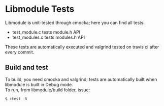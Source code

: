 # Libmodule Tests

Libmodule is unit-tested through cmocka; here you can find all tests.  

* test_module.c tests module.h API
* test_modules.c tests modules.h API

These tests are automatically executed and valgrind tested on travis ci after every commit.  

## Build and test

To build, you need cmocka and valgrind; tests are automatically built when libmodule is built in Debug mode.  
To run, from libmodule/build folder, issue:

    $ ctest -V

